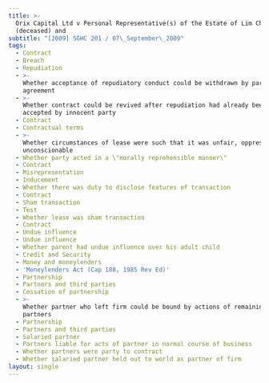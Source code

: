 ```yaml
---
title: >-
  Orix Capital Ltd v Personal Representative(s) of the Estate of Lim Chor Pee
  (deceased) and
subtitle: "[2009] SGHC 201 / 07\_September\_2009"
tags:
  - Contract
  - Breach
  - Repudiation
  - >-
    Whether acceptance of repudiatory conduct could be withdrawn by parties\'
    agreement
  - >-
    Whether contract could be revived after repudiation had already been
    accepted by innocent party
  - Contract
  - Contractual terms
  - >-
    Whether circumstances of lease were such that it was unfair, oppressive and
    unconscionable
  - Whether party acted in a \"morally reprehensible manner\"
  - Contract
  - Misrepresentation
  - Inducement
  - Whether there was duty to disclose features of transaction
  - Contract
  - Sham transaction
  - Test
  - Whether lease was sham transaction
  - Contract
  - Undue influence
  - Undue influence
  - Whether parent had undue influence over his adult child
  - Credit and Security
  - Money and moneylenders
  - 'Moneylenders Act (Cap 188, 1985 Rev Ed)'
  - Partnership
  - Partners and third parties
  - Cessation of partnership
  - >-
    Whether partner who left firm could be bound by actions of remaining
    partners
  - Partnership
  - Partners and third parties
  - Salaried partner
  - Partners liable for acts of partner in normal course of business
  - Whether partners were party to contract
  - Whether salaried partner held out to world as partner of firm
layout: single
---
```


